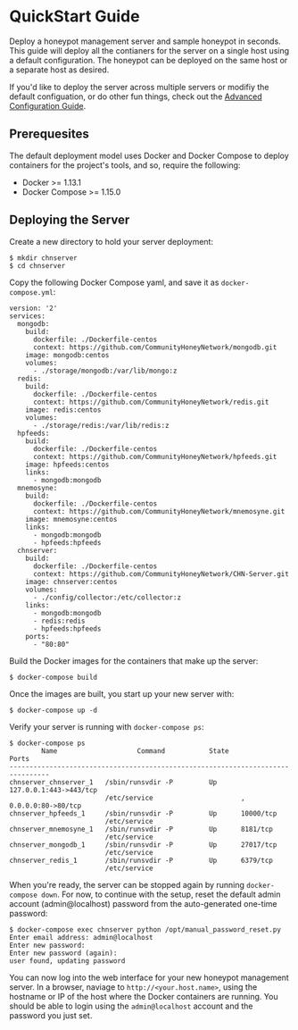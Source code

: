 QuickStart Guide
=================

Deploy a honeypot management server and sample honeypot in seconds.  This guide will deploy all the contianers for the server on a single host using a default configuration.  The honeypot can be deployed on the same host or a separate host as desired.

If you'd like to deploy the server across multiple servers or modifiy the default configuation, or do other fun things, check out the [Advanced Configuration Guide](config.md).

## Prerequesites

The default deployment model uses Docker and Docker Compose to deploy containers for the project's tools, and so, require the following:

* Docker >= 1.13.1
* Docker Compose >= 1.15.0

## Deploying the Server

Create a new directory to hold your server deployment:

    $ mkdir chnserver
    $ cd chnserver

Copy the following Docker Compose yaml, and save it as `docker-compose.yml`:


```
version: '2'
services:
  mongodb:
    build:
      dockerfile: ./Dockerfile-centos
      context: https://github.com/CommunityHoneyNetwork/mongodb.git
    image: mongodb:centos
    volumes:
      - ./storage/mongodb:/var/lib/mongo:z
  redis:
    build:
      dockerfile: ./Dockerfile-centos
      context: https://github.com/CommunityHoneyNetwork/redis.git
    image: redis:centos
    volumes:
      - ./storage/redis:/var/lib/redis:z
  hpfeeds:
    build:
      dockerfile: ./Dockerfile-centos
      context: https://github.com/CommunityHoneyNetwork/hpfeeds.git
    image: hpfeeds:centos
    links:
      - mongodb:mongodb
  mnemosyne:
    build:
      dockerfile: ./Dockerfile-centos
      context: https://github.com/CommunityHoneyNetwork/mnemosyne.git
    image: mnemosyne:centos
    links:
      - mongodb:mongodb
      - hpfeeds:hpfeeds
  chnserver:
    build:
      dockerfile: ./Dockerfile-centos
      context: https://github.com/CommunityHoneyNetwork/CHN-Server.git
    image: chnserver:centos
    volumes:
      - ./config/collector:/etc/collector:z
    links:
      - mongodb:mongodb
      - redis:redis
      - hpfeeds:hpfeeds
    ports:
      - "80:80"
```

Build the Docker images for the containers that make up the server:

    $ docker-compose build

Once the images are built, you start up your new server with:

    $ docker-compose up -d

Verify your server is running with `docker-compose ps`:

```
$ docker-compose ps
        Name                    Command           State           Ports         
--------------------------------------------------------------------------------
chnserver_chnserver_1   /sbin/runsvdir -P         Up      127.0.0.1:443->443/tcp
                        /etc/service                      , 0.0.0.0:80->80/tcp  
chnserver_hpfeeds_1     /sbin/runsvdir -P         Up      10000/tcp             
                        /etc/service                                            
chnserver_mnemosyne_1   /sbin/runsvdir -P         Up      8181/tcp              
                        /etc/service                                            
chnserver_mongodb_1     /sbin/runsvdir -P         Up      27017/tcp             
                        /etc/service                                            
chnserver_redis_1       /sbin/runsvdir -P         Up      6379/tcp              
                        /etc/service 
```                        

When you're ready, the server can be stopped again by running `docker-compose down`.  For now, to continue with the setup, reset the default admin account (admin@localhost) password from the auto-generated one-time password:

```
$ docker-compose exec chnserver python /opt/manual_password_reset.py
Enter email address: admin@localhost
Enter new password:
Enter new password (again):
user found, updating password
```

You can now log into the web interface for your new honeypot management server.  In a browser, naviage to `http://<your.host.name>`, using the hostname or IP of the host where the Docker containers are running.  You should be able to login using the `admin@localhost` account and the password you just set.




